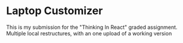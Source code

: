 # Laptop Customizer

This is my submission for the "Thinking In React" graded assignment.
Multiple local restructures, with an one upload of a working version
